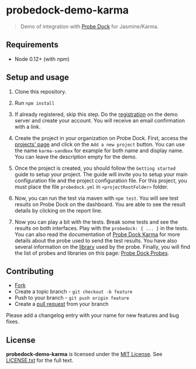 # probedock-demo-karma

> Demo of integration with [Probe Dock](https://github.com/probedock/probedock) for Jasmine/Karma.

## Requirements

* Node 0.12+ (with npm)

## Setup and usage

1. Clone this repository.

2. Run `npm install`

3. If already registered, skip this step. Do the [registration](http://) on the demo server and create your account. You will receive an email confirmation with a link. 

4. Create the project in your organization on Probe Dock. First, access the [projects' page](https://demo.probedock.io/prevolescompany/projects) and click on the `Add a new project` button. You can use the name `karma-sandbox` for example for both name and display name. You can leave the description empty for the demo.

5. Once the project is created, you should follow the `Getting started` guide to setup your project. The guide will invite you to setup your main configuration file and the project configuration file. For this project, you must place the file `probedock.yml` in `<projectRootFolder>` folder. 

6. Now, you can run the test via maven with `npm test`. You will see test results on Probe Dock on the dashboard. You are able to see the result details by clicking on the report line. 

9. Now you can play a bit with the tests. Break some tests and see the results on both interfaces. Play with the `probedock: { ... }` in the tests. You can also read the documentation of [Probe Dock Karma](https://github.com/probedock/probedock-karma) for more details about the probe used to send the test results. You have also several information on the [library](https://github.com/probedock/probedock-node) used by the probe. Finally, you will find the list of probes and libraries on this page: [Probe Dock Probes](https://github.com/probedock/probedock-probes).

## Contributing

* [Fork](https://help.github.com/articles/fork-a-repo)
* Create a topic branch - `git checkout -b feature`
* Push to your branch - `git push origin feature`
* Create a [pull request](http://help.github.com/pull-requests/) from your branch

Please add a changelog entry with your name for new features and bug fixes.

## License

**probedock-demo-karma** is licensed under the [MIT License](http://opensource.org/licenses/MIT).
See [LICENSE.txt](LICENSE.txt) for the full text.
